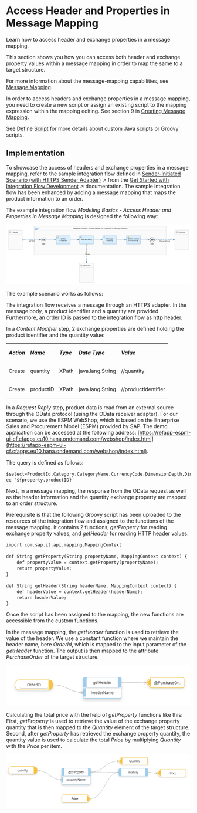 <!-- loio4f2a8c9c588947d7bde463b5959c17aa -->

# Access Header and Properties in Message Mapping

Learn how to access header and exchange properties in a message mapping.

This section shows you how you can access both header and exchange property values within a message mapping in order to map the same to a target structure.

For more information about the message-mapping capabilities, see [Message Mapping](message-mapping-459ccdf.md).

In order to access headers and exchange properties in a message mapping, you need to create a new script or assign an existing script to the mapping expression within the mapping editing. See section 9 in [Creating Message Mapping](creating-message-mapping-as-a-flow-step-3d5cb7f.md).

See [Define Script](define-a-local-script-step-03b32eb.md) for more details about custom Java scripts or Groovy scripts.



<a name="loio4f2a8c9c588947d7bde463b5959c17aa__section_fv5_zmg_smb"/>

## Implementation

To showcase the access of headers and exchange properties in a message mapping, refer to the sample integration flow defined in [Sender-Initiated Scenario (with HTTPS Sender Adapter)](https://help.sap.com/viewer/368c481cd6954bdfa5d0435479fd4eaf/IAT/en-US/ccdb189ad99a4db0908150c799cbe9e3.html "Create a simple integration scenario that is initiated by a sender (using the HTTPS sender adapter).") :arrow_upper_right: from the [Get Started with Integration Flow Development](https://help.sap.com/viewer/368c481cd6954bdfa5d0435479fd4eaf/IAT/en-US/e5724cd84b854719973afe0356ea128b.html "Learn how to develop and run your first integration flow.") :arrow_upper_right: documentation. The sample integration flow has been enhanced by adding a message mapping that maps the product information to an order.

The example integration flow *Modeling Basics - Access Header and Properties in Message Mapping* is designed the following way:

![](images/Integration_Flow_Access_Header_and_Properties_in_Message_Mapping_6987d9c.png)

The example scenario works as follows:

The integration flow receives a message through an HTTPS adapter. In the message body, a product identifier and a quantity are provided. Furthermore, an order ID is passed to the integration flow as http header.

In a *Content Modifier* step, 2 exchange properties are defined holding the product identifier and the quantity value:


<table>
<tr>
<td valign="top">

***Action***

</td>
<td valign="top">

***Name***

</td>
<td valign="top">

***Type***

</td>
<td valign="top">

***Data Type***

</td>
<td valign="top">

***Value***

</td>
</tr>
<tr>
<td valign="top">

Create

</td>
<td valign="top">

quantity

</td>
<td valign="top">

XPath

</td>
<td valign="top">

java.lang.String

</td>
<td valign="top">

//quantity

</td>
</tr>
<tr>
<td valign="top">

Create

</td>
<td valign="top">

productID

</td>
<td valign="top">

XPath

</td>
<td valign="top">

java.lang.String

</td>
<td valign="top">

//productIdentifier

</td>
</tr>
</table>

In a *Request Reply* step, product data is read from an external source through the OData protocol \(using the OData receiver adapter\). For our scenario, we use the ESPM WebShop, which is based on the Enterprise Sales and Procurement Model \(ESPM\) provided by SAP. The demo application can be accessed at the following address: [https://refapp-espm-ui-cf.cfapps.eu10.hana.ondemand.com/webshop/index.html](https://refapp-espm-ui-cf.cfapps.eu10.hana.ondemand.com/webshop/index.html).

The query is defined as follows:

```
$select=ProductId,Category,CategoryName,CurrencyCode,DimensionDepth,DimensionHeight,DimensionUnit,DimensionWidth,LongDescription,Name,PictureUrl,Price,QuantityUnit,ShortDescription,SupplierId,Weight,WeightUnit&$filter=ProductId eq '${property.productID}'
```

Next, in a message mapping, the response from the OData request as well as the header information and the quantity exchange property are mapped to an order structure.

Prerequisite is that the following Groovy script has been uploaded to the resources of the integration flow and assigned to the functions of the message mapping. It contains 2 functions, *getProperty* for reading exchange property values, and *getHeader* for reading HTTP header values.

```
import com.sap.it.api.mapping.MappingContext

def String getProperty(String propertyName, MappingContext context) {
    def propertyValue = context.getProperty(propertyName);
    return propertyValue;
}

def String getHeader(String headerName, MappingContext context) {
    def headerValue = context.getHeader(headerName);
    return headerValue;
}

```

Once the script has been assigned to the mapping, the new functions are accessible from the custom functions.

In the message mapping, the *getHeader* function is used to retrieve the value of the header. We use a constant function where we maintain the header name, here *OrderId*, which is mapped to the input parameter of the *getHeader* function. The output is then mapped to the attribute *PurchaseOrder* of the target structure.

![](images/Message_Mapping_getHeader_function_fa5257c.png)

Calculating the total price with the help of *getProperty* functions like this: First, *getProperty* is used to retrieve the value of the exchange property quantity that is then mapped to the *Quantity* element of the target structure. Second, after *getProperty* has retrieved the exchange property quantity, the quantity value is used to calculate the total *Price* by multiplying *Quantity* with the *Price* per item.

![](images/Message_Mapping_getProperty_function_5caba38.png)

